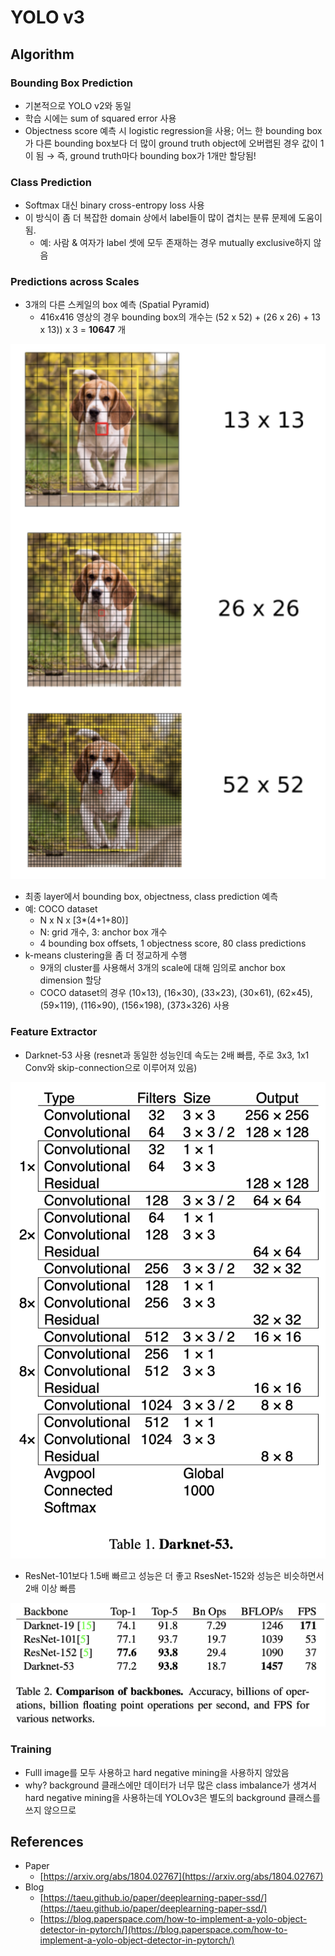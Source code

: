 # YOLO v3

## Algorithm

### Bounding Box Prediction

* 기본적으로 YOLO v2와 동일
* 학습 시에는 sum of squared error 사용
* Objectness score 예측 시 logistic regression을 사용; 어느 한 bounding box가 다른 bounding box보다 더 많이 ground truth object에 오버랩된 경우 값이 1이 됨 → 즉,  ground truth마다 bounding box가 1개만 할당됨!

### Class Prediction

* Softmax 대신 binary cross-entropy loss 사용
* 이 방식이 좀 더 복잡한 domain 상에서 label들이 많이 겹치는 분류 문제에 도움이 됨.
  * 예: 사람 & 여자가 label 셋에 모두 존재하는 경우 mutually exclusive하지 않음

### Predictions across Scales

* 3개의 다른 스케일의 box 예측 \(Spatial Pyramid\)
  * 416x416 영상의 경우 bounding box의 개수는 \(52 x 52\) + \(26 x 26\) + 13 x 13\)\) x 3 = **10647** 개

![](../../.gitbook/assets/untitled%20%2813%29.png)

* 최종 layer에서 bounding box, objectness, class prediction 예측
* 예: COCO dataset
  * N x N x \[3\*\(4+1+80\)\]
  * N: grid 개수, 3: anchor box 개수
  * 4 bounding box offsets, 1 objectness score, 80 class predictions
* k-means clustering을 좀 더 정교하게 수행
  * 9개의 cluster를 사용해서 3개의 scale에 대해 임의로 anchor box dimension 할당
  * COCO dataset의 경우 \(10×13\), \(16×30\), \(33×23\), \(30×61\), \(62×45\), \(59×119\), \(116×90\), \(156×198\), \(373×326\) 사용

### Feature Extractor

* Darknet-53 사용 \(resnet과 동일한 성능인데 속도는 2배 빠름,  주로 3x3, 1x1 Conv와 skip-connection으로 이루어져 있음\)

![](../../.gitbook/assets/untitled-1%20%283%29.png)

* ResNet-101보다 1.5배 빠르고 성능은 더 좋고 RsesNet-152와 성능은 비슷하면서 2배 이상 빠름

![](../../.gitbook/assets/untitled-2%20%287%29.png)

### Training

* Fulll image를 모두 사용하고 hard negative mining을 사용하지 않았음
* why? background 클래스에만 데이터가 너무 많은 class imbalance가 생겨서 hard negative mining을 사용하는데 YOLOv3은 별도의 background 클래스를 쓰지 않으므로

## References

* Paper
  * [https://arxiv.org/abs/1804.02767](https://arxiv.org/abs/1804.02767)
* Blog
  * [https://taeu.github.io/paper/deeplearning-paper-ssd/](https://taeu.github.io/paper/deeplearning-paper-ssd/)
  * [https://blog.paperspace.com/how-to-implement-a-yolo-object-detector-in-pytorch/](https://blog.paperspace.com/how-to-implement-a-yolo-object-detector-in-pytorch/)

